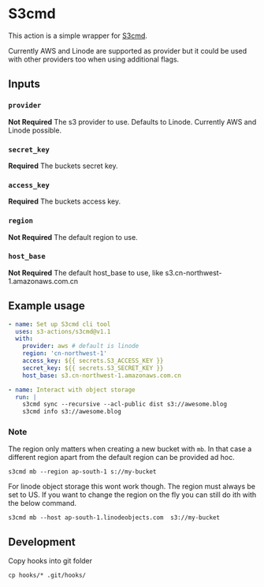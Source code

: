 # S3cmd

This action is a simple wrapper for [S3cmd](https://github.com/s3tools/s3cmd). 

Currently AWS and Linode are supported as provider but it could be used with other providers too when using additional flags.

## Inputs

### `provider`

**Not Required** The s3 provider to use. Defaults to Linode. Currently AWS and Linode possible.

### `secret_key`

**Required**  The buckets secret key.

### `access_key`

**Required**  The buckets access key.

### `region`

**Not Required** The default region to use.

### `host_base`

**Not Required** The default host_base to use, like s3.cn-northwest-1.amazonaws.com.cn

## Example usage

```yml
- name: Set up S3cmd cli tool
  uses: s3-actions/s3cmd@v1.1
  with:
    provider: aws # default is linode
    region: 'cn-northwest-1'
    access_key: ${{ secrets.S3_ACCESS_KEY }}
    secret_key: ${{ secrets.S3_SECRET_KEY }}
    host_base: s3.cn-northwest-1.amazonaws.com.cn

- name: Interact with object storage
  run: |
    s3cmd sync --recursive --acl-public dist s3://awesome.blog
    s3cmd info s3://awesome.blog
```


### Note

The region only matters when creating a new bucket with `mb`. In that case a different region apart from the default region can be provided ad hoc.

```console
s3cmd mb --region ap-south-1 s://my-bucket
```

For linode object storage this wont work though. The region must always be set to US. If you want to change the region on the fly you can still do ith with the below command.

```console
s3cmd mb --host ap-south-1.linodeobjects.com  s3://my-bucket
```


## Development

Copy hooks into git folder

```
cp hooks/* .git/hooks/
```